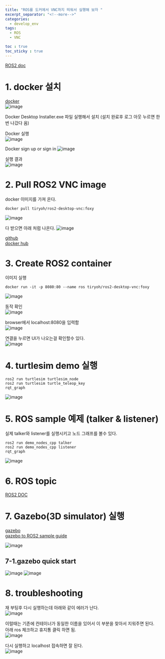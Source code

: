 ```yaml
---
title: "ROS를 도커에서 VNC까지 띄워서 실행해 보자 "
excerpt_separator: "<!--more-->"
categories:
  - develop_env
tags:
  - ROS
  - VNC

toc : true
toc_sticky : true
---
```


[ROS2 doc](https://docs.ros.org/en/foxy/index.html)     

# 1. docker 설치
[docker](https://www.docker.com/)   
![image](https://github.com/younlea/younlea.github.io/assets/1435846/a9f859b3-bd95-45a3-84d2-07d9aa5760ed)


Docker Desktop Installer.exe 파일 실행해서 설치 (설치 완료후 로그 아웃 누르면 한번 나갔다 옴)    

Docker 실행   
![image](https://github.com/younlea/younlea.github.io/assets/1435846/39f21be3-b4f3-441e-9d93-e5207c9e7916)

Docker sign up or sign in 
![image](https://github.com/younlea/younlea.github.io/assets/1435846/02c75587-0141-4f18-b99c-86a9f53325d3)

실행 결과  
![image](https://github.com/younlea/younlea.github.io/assets/1435846/5c0c0983-9615-42ec-85f4-93ba3820ff9f)


# 2. Pull ROS2 VNC image  
docker 이미지를 가져 온다.   
```
docker pull tiryoh/ros2-desktop-vnc:foxy  
```
![image](https://github.com/younlea/younlea.github.io/assets/1435846/6d02ed6d-6cbc-4a69-9f30-85b056945668)

다 받으면 아래 처럼 나온다. 
![image](https://github.com/younlea/younlea.github.io/assets/1435846/b202b476-74ea-4e67-ac60-511cf948128c)

[github](https://github.com/Tiryoh/docker-ros2-desktop-vnc)    
[docker hub](https://hub.docker.com/r/tiryoh/ros2-desktop-vnc)   

# 3. Create ROS2 container   
이미지 실행 
```
docker run -it -p 8080:80 --name ros tiryoh/ros2-desktop-vnc:foxy  
```
![image](https://github.com/younlea/younlea.github.io/assets/1435846/655293e1-eb85-448e-a1cb-85497b0bb907)

동작 확인   
![image](https://github.com/younlea/younlea.github.io/assets/1435846/60471729-b00b-487c-8afd-99f41b599533)


browser에서 localhost:8080을 입력함   
![image](https://github.com/younlea/younlea.github.io/assets/1435846/964c128c-aa61-470e-8bed-f3089afff67f)

연결을 누르면 UI가 나오는걸 확인할수 있다.        
![image](https://github.com/younlea/younlea.github.io/assets/1435846/33e8bc3d-ed83-4147-8717-36a5a746209a)



# 4. turtlesim demo 실행      
``` 
ros2 run turtlesim turtlesim_node
ros2 run turtlesim turtle_teleop_key
rqt_graph
```
![image](https://github.com/younlea/younlea.github.io/assets/1435846/087a13a9-3296-47d0-bc2c-00df24a59c8d)



# 5. ROS sample 예제 (talker & listener)   
실제 talker와 listener를 실행시키고 노드 그래프를 볼수 있다.  
```
ros2 run demo_nodes_cpp talker
ros2 run demo_nodes_cpp listener
rqt_graph
```
![image](https://github.com/younlea/younlea.github.io/assets/1435846/6a8a7259-91ab-4d5f-b752-18cd7b4578fa)


# 6. ROS topic  
[ROS2 DOC](https://docs.ros.org/en/foxy/Tutorials/Beginner-CLI-Tools/Understanding-ROS2-Topics/Understanding-ROS2-Topics.html)   

# 7. Gazebo(3D simulator) 실행   
[gazebo](https://gazebosim.org/home)    
[gazebo to ROS2 sample guide](https://docs.ros.org/en/foxy/Tutorials/Advanced/Simulators/Ignition/Ignition.html?highlight=gazebo)    

![image](https://github.com/younlea/younlea.github.io/assets/1435846/65438323-1c6f-495a-b37f-9f7ccbbd10b4)

## 7-1.gazebo quick start   
![image](https://github.com/younlea/younlea.github.io/assets/1435846/fac651c9-0b8a-44c9-94f1-5e57d25298c5)
![image](https://github.com/younlea/younlea.github.io/assets/1435846/0fbb7a99-caa9-4fb4-b741-f7b0800cd04f)


# 8. troubleshooting
재 부팅후 다시 실행하는데 아래와 같이 에러가 난다.      
![image](https://github.com/younlea/younlea.github.io/assets/1435846/2d3026a5-9a3d-4abe-ac02-cdfdd92b691e)

이럴때는 기존에 컨테이너가 동일한 이름을 있어서 이 부분을 찾아서 지워주면 된다.   
아래 ros 체크하고 휴지통 클릭 하면 됨.    
![image](https://github.com/younlea/younlea.github.io/assets/1435846/faceb8f3-4262-475b-bef3-eea3c97102a1)

다시 실행하고 localhost 접속하면 잘 된다.   
![image](https://github.com/younlea/younlea.github.io/assets/1435846/ca14a513-af11-47ce-9cac-e7c554ac8892)
